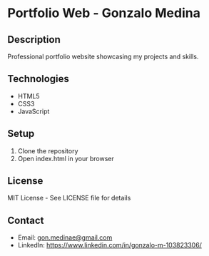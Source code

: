 # Portfolio Web - Gonzalo Medina

## Description
Professional portfolio website showcasing my projects and skills.

## Technologies
- HTML5
- CSS3
- JavaScript

## Setup
1. Clone the repository
2. Open index.html in your browser

## License
MIT License - See LICENSE file for details

## Contact
- Email: gon.medinae@gmail.com
- LinkedIn: https://www.linkedin.com/in/gonzalo-m-103823306/
